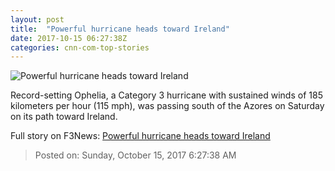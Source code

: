 ```yaml
---
layout: post
title:  "Powerful hurricane heads toward Ireland"
date: 2017-10-15 06:27:38Z
categories: cnn-com-top-stories
---
```


![Powerful hurricane heads toward Ireland](http://cdn.cnn.com/cnnnext/dam/assets/171014153621-hurricane-ophelia-101317-super-tease.jpg)

Record-setting Ophelia, a Category 3 hurricane with sustained winds of 185 kilometers per hour (115 mph), was passing south of the Azores on Saturday on its path toward Ireland.


Full story on F3News: [Powerful hurricane heads toward Ireland](http://www.f3nws.com/n/f4qzuH)

> Posted on: Sunday, October 15, 2017 6:27:38 AM
